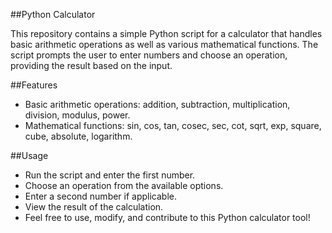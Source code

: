 ##Python Calculator

This repository contains a simple Python script for a calculator that handles basic arithmetic operations as well as various mathematical functions. The script prompts the user to enter numbers and choose an operation, providing the result based on the input.

##Features
* Basic arithmetic operations: addition, subtraction, multiplication, division, modulus, power.
* Mathematical functions: sin, cos, tan, cosec, sec, cot, sqrt, exp, square, cube, absolute, logarithm.

##Usage
* Run the script and enter the first number.
* Choose an operation from the available options.
* Enter a second number if applicable.
* View the result of the calculation.
* Feel free to use, modify, and contribute to this Python calculator tool!
